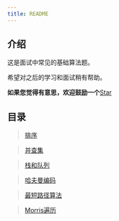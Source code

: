 ```yaml
---
title: README
---
```


## 介绍
这是面试中常见的基础算法题。

希望对之后的学习和面试稍有帮助。

**如果您觉得有意思，欢迎鼓励一个**[Star](https://github.com/Hewie8023/HewieBlog)

## 目录

> [排序](https://www.rxwcv.cn/algorithm/common/common01.html)

> [并查集](https://www.rxwcv.cn/algorithm/common/common02.html)

> [栈和队列](https://www.rxwcv.cn/algorithm/common/common03.html)

> [哈夫曼编码](https://www.rxwcv.cn/algorithm/common/common04.html)

> [最短路径算法](https://www.rxwcv.cn/algorithm/common/common05.html)

> [Morris遍历](https://www.rxwcv.cn/algorithm/common/common06.html)